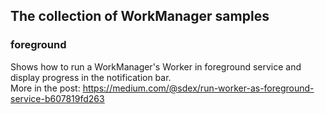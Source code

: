 ## The collection of WorkManager samples

### foreground
Shows how to run a WorkManager's Worker in foreground service and display progress in the notification bar.  
More in the post: https://medium.com/@sdex/run-worker-as-foreground-service-b607819fd263
